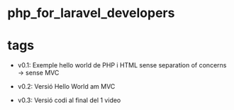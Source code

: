# php_for_laravel_developers

# tags

- v0.1: Exemple hello world de PHP i HTML sense separation of concerns -> sense MVC

- v0.2: Versió Hello World am MVC

- v0.3: Versió codi al final del 1 video
